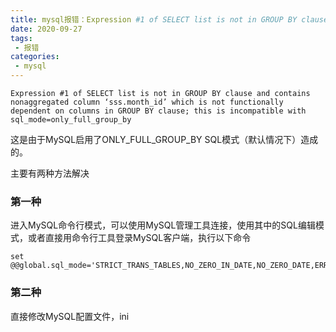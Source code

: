 ```yaml
---
title: mysql报错：Expression #1 of SELECT list is not in GROUP BY clause and contains nonaggre
date: 2020-09-27
tags:
 - 报错
categories: 
 - mysql
---
```


```mysql报错
Expression #1 of SELECT list is not in GROUP BY clause and contains
nonaggregated column ‘sss.month_id’ which is not functionally
dependent on columns in GROUP BY clause; this is incompatible with
sql_mode=only_full_group_by
```

这是由于MySQL启用了ONLY_FULL_GROUP_BY SQL模式（默认情况下）造成的。

主要有两种方法解决

### 第一种
进入MySQL命令行模式，可以使用MySQL管理工具连接，使用其中的SQL编辑模式，或者直接用命令行工具登录MySQL客户端，执行以下命令

```mysql
set @@global.sql_mode='STRICT_TRANS_TABLES,NO_ZERO_IN_DATE,NO_ZERO_DATE,ERROR_FOR_DIVISION_BY_ZERO,NO_AUTO_CREATE_USER,NO_ENGINE_SUBSTITUTION';
```

### 第二种
直接修改MySQL配置文件，ini
